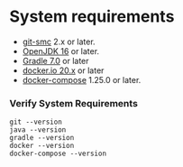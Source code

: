 # System requirements

* [git-smc](https://git-scm.com/)  2.x or later.
* [OpenJDK 16](https://adoptopenjdk.net/releases.html?variant=openjdk15&jvmVariant=hotspot) or later.
* [Gradle 7.0](https://gradle.org/install/) or later
* [docker.io 20.x](https://www.docker.com/) or later 
* [docker-compose](https://linuxconfig.org/how-to-install-docker-compose-on-ubuntu-20-04-focal-fossa-linux) 1.25.0 or later.

### Verify System  Requirements
```
git --version
java --version
gradle --version
docker --version
docker-compose --version
```
